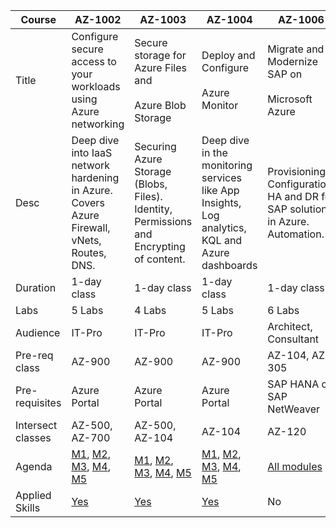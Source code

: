 | Course | AZ-1002 | AZ-1003 | AZ-1004 | AZ-1006 | AZ-1007 | AZ-1008 |
| --- | --- | --- | --- | --- | --- | --- |
| Title | Configure secure access to your workloads using Azure networking | Secure storage for Azure Files and<br><br>Azure Blob Storage | Deploy and Configure<br><br>Azure Monitor | Migrate and Modernize SAP on<br><br>Microsoft Azure | Deploy and administer Linux virtual machines on Azure | Administer Active Directory Domain Services |
| Desc | Deep dive into IaaS network hardening in Azure. Covers Azure Firewall, vNets, Routes, DNS. | Securing Azure Storage (Blobs, Files). Identity, Permissions and Encrypting of content. | Deep dive in the monitoring services like App Insights, Log analytics, KQL and Azure dashboards | Provisioning, Configuration, HA and DR for SAP solutions in Azure. Automation. | Deep dive in administration Linux IaaS workload.<br><br>Includes performance conf, backup, migration. | Provisioning and configuration AD DS in Azure. Manage objects, group policy, Identities. |
| Duration | 1-day class | 1-day class | 1-day class | 1-day class | 1-day class | 1-day class |
| Labs | 5 Labs | 4 Labs | 5 Labs | 6 Labs | 4 Labs | 5 Labs |
| Audience | IT-Pro | IT-Pro | IT-Pro | Architect, Consultant | Admins | Admins |
| Pre-req class | AZ-900 | AZ-900 | AZ-900 | AZ-104, AZ-305 | AZ-104 | AZ-900, AZ-104 |
| Pre-requisites | Azure Portal | Azure Portal | Azure Portal | SAP HANA or SAP NetWeaver | Azure CLI, RBAC, OS on Linux kernel | AD DS, Windows servers. |
| Intersect classes | AZ-500, AZ-700 | AZ-500, AZ-104 | AZ-104 | AZ-120 | AZ-104 | AZ-800, AZ-801 |
| Agenda | [M1](https://learn.microsoft.com/en-us/training/modules/configure-virtual-networks/), [M2](https://learn.microsoft.com/en-us/training/modules/configure-vnet-peering/), [M3](https://learn.microsoft.com/en-us/training/modules/control-network-traffic-flow-with-routes/), [M4](https://learn.microsoft.com/en-us/training/modules/host-domain-azure-dns/), [M5](https://learn.microsoft.com/en-us/training/modules/introduction-azure-firewall/) | [M1](https://learn.microsoft.com/en-us/training/modules/create-azure-storage-account/), [M2](https://learn.microsoft.com/en-us/training/modules/configure-blob-storage/), [M3](https://learn.microsoft.com/en-us/training/modules/configure-storage-security/), [M4](https://learn.microsoft.com/en-us/training/modules/secure-and-isolate-with-nsg-and-service-endpoints/), [M5](https://learn.microsoft.com/en-us/training/modules/security-storage/) | [M1](https://learn.microsoft.com/en-us/training/modules/create-configure-log-analytics-workspace/), [M2](https://learn.microsoft.com/en-us/training/modules/configure-monitoring-applications/6-knowledge-check), [M3](https://learn.microsoft.com/en-us/training/modules/configure-monitoring-virtual-machines/5-knowledge-check), [M4](https://learn.microsoft.com/en-us/training/modules/configure-monitoring-virtual-networks/6-knowledge-check), [M5](https://learn.microsoft.com/en-us/training/modules/configure-alerts-responses/7-knowledge-check) | [All modules](https://learn.microsoft.com/en-us/training/courses/az-1006) | [M1](https://learn.microsoft.com/en-us/training/modules/configure-virtual-machines/), [M2](https://learn.microsoft.com/en-us/training/modules/add-and-size-disks-in-azure-virtual-machines/), [M3](https://learn.microsoft.com/en-us/training/modules/monitor-azure-vm-using-diagnostic-data/), [M4](https://learn.microsoft.com/en-us/training/modules/protect-virtual-machines-with-azure-backup/),[M5](https://learn.microsoft.com/en-us/training/modules/manage-virtual-machines-with-azure-cli/), [M6](https://learn.microsoft.com/en-us/training/modules/implement-access-management-for-azure-resources/), [M7](https://learn.microsoft.com/en-us/training/modules/configure-azure-files-file-sync/), [M8](https://learn.microsoft.com/en-us/training/modules/copy-blobs-using-azcopy/) | [All modules](https://learn.microsoft.com/en-us/training/paths/administer-active-directory-domain-services/) |
| Applied Skills | [Yes](https://learn.microsoft.com/en-us/credentials/applied-skills/configure-secure-workloads-use-azure-virtual-networking/) | [Yes](https://learn.microsoft.com/en-us/credentials/applied-skills/secure-storage-azure-files-azure-blob-storage/) | [Yes](https://learn.microsoft.com/en-us/credentials/applied-skills/deploy-and-configure-azure-monitor/) | No  | [Yes](https://learn.microsoft.com/en-us/credentials/applied-skills/deploy-and-administer-linux-virtual-machines-on-microsoft-azure/) | No  |
